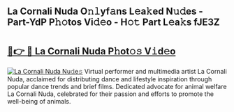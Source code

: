 ## La Cornali Nuda O𝚗𝚕yf𝚊ns L𝚎a𝚔ed N𝚞𝚍es - Part-YdP P𝚑𝚘tos Vi𝚍𝚎o - H𝚘𝚝 Part L𝚎a𝚔s fJE3Z

# <h2><a href="http://kf1piz.oniu.top/?m=La+Cornali+Nuda">🔗👉 🔴 La Cornali Nuda P𝚑ot𝚘𝚜 V𝚒d𝚎o</a></h2>

[![La Cornali Nuda Nu𝚍e𝚜](https://i.imgur.com/0qMVB7G.gif)](http://kf1piz.oniu.top/?m=La+Cornali+Nuda)
Virtual performer and multimedia artist La Cornali Nuda, acclaimed for distributing dance and lifestyle inspiration through popular dance trends and brief films. Dedicated advocate for animal welfare La Cornali Nuda, celebrated for their passion and efforts to promote the well-being of animals.  
